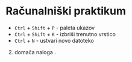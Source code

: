 # Računalniški praktikum
- `Ctrl` + `Shift` + `P` - paleta ukazov
- `Ctrl` + `Shift` + `K` - izbriši trenutno vrstico
- `Ctrl` + `N` - ustvari novo datoteko

2. domača naloga
.
